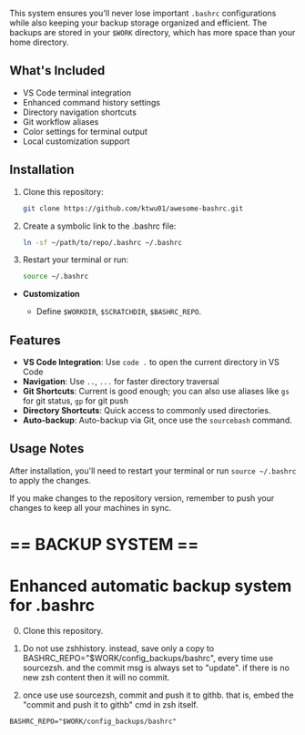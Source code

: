 
<!--## Using the Restoration Function

After your `.bashrc` has been sourced, you can use these commands:

```bash
# List available backups
bashrc_restore list

# Restore the most recent backup
bashrc_restore latest

# Restore a specific backup by timestamp
bashrc_restore 20250505_120000
```
-->

This system ensures you'll never lose important `.bashrc` configurations while also keeping your backup storage organized and efficient. The backups are stored in your `$WORK` directory, which has more space than your home directory.



## What's Included

- VS Code terminal integration
- Enhanced command history settings
- Directory navigation shortcuts
- Git workflow aliases
- Color settings for terminal output
- Local customization support

## Installation

1. Clone this repository:
   ```bash
   git clone https://github.com/ktwu01/awesome-bashrc.git
   ```

2. Create a symbolic link to the .bashrc file:
   ```bash
   ln -sf ~/path/to/repo/.bashrc ~/.bashrc
   ```

3. Restart your terminal or run:
   ```bash
   source ~/.bashrc
   ```

- **Customization**
    
    - Define `$WORKDIR`, `$SCRATCHDIR`, `$BASHRC_REPO`.

<!-- ## Customization

For machine-specific settings, create a `.bashrc.local` file in your home directory. This file will be automatically sourced if it exists.
 -->

## Features

- **VS Code Integration**: Use `code .` to open the current directory in VS Code
- **Navigation**: Use `..`, `...` for faster directory traversal
- **Git Shortcuts**: Current is good enough; you can also use aliases like `gs` for git status, `gp` for git push
- **Directory Shortcuts**: Quick access to commonly used directories.
- **Auto-backup**: Auto-backup via Git, once use the `sourcebash` command.

## Usage Notes
After installation, you'll need to restart your terminal or run `source ~/.bashrc` to apply the changes.

If you make changes to the repository version, remember to push your changes to keep all your machines in sync.

# == BACKUP SYSTEM ==
# Enhanced automatic backup system for .bashrc

0. Clone this repository.

1. Do not use zshhistory. instead, save only a copy to BASHRC_REPO="$WORK/config_backups/bashrc", every time use sourcezsh. and the commit msg is always set to "update". if there is no new zsh content then it will no commit.

2. once use use sourcezsh, commit and push it to githb. that is, embed the "commit and push it to githb" cmd in zsh itself. 

```
BASHRC_REPO="$WORK/config_backups/bashrc"
```